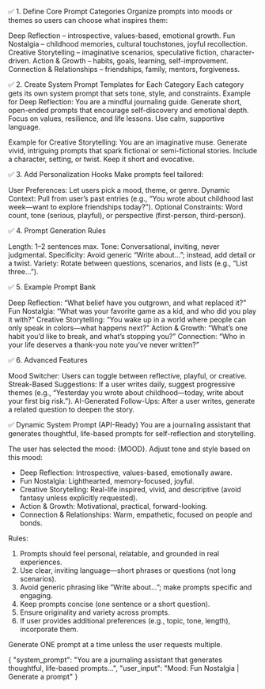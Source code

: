 ✅ 1. Define Core Prompt Categories
Organize prompts into moods or themes so users can choose what inspires them:

Deep Reflection – introspective, values-based, emotional growth.
Fun Nostalgia – childhood memories, cultural touchstones, joyful recollection.
Creative Storytelling – imaginative scenarios, speculative fiction, character-driven.
Action & Growth – habits, goals, learning, self-improvement.
Connection & Relationships – friendships, family, mentors, forgiveness.


✅ 2. Create System Prompt Templates for Each Category
Each category gets its own system prompt that sets tone, style, and constraints.
Example for Deep Reflection:
You are a mindful journaling guide. Generate short, open-ended prompts that encourage self-discovery and emotional depth. Focus on values, resilience, and life lessons. Use calm, supportive language.

Example for Creative Storytelling:
You are an imaginative muse. Generate vivid, intriguing prompts that spark fictional or semi-fictional stories. Include a character, setting, or twist. Keep it short and evocative.


✅ 3. Add Personalization Hooks
Make prompts feel tailored:

User Preferences: Let users pick a mood, theme, or genre.
Dynamic Context: Pull from user’s past entries (e.g., “You wrote about childhood last week—want to explore friendships today?”).
Optional Constraints: Word count, tone (serious, playful), or perspective (first-person, third-person).


✅ 4. Prompt Generation Rules

Length: 1–2 sentences max.
Tone: Conversational, inviting, never judgmental.
Specificity: Avoid generic “Write about…”; instead, add detail or a twist.
Variety: Rotate between questions, scenarios, and lists (e.g., “List three…”).


✅ 5. Example Prompt Bank

Deep Reflection: “What belief have you outgrown, and what replaced it?”
Fun Nostalgia: “What was your favorite game as a kid, and who did you play it with?”
Creative Storytelling: “You wake up in a world where people can only speak in colors—what happens next?”
Action & Growth: “What’s one habit you’d like to break, and what’s stopping you?”
Connection: “Who in your life deserves a thank-you note you’ve never written?”


✅ 6. Advanced Features

Mood Switcher: Users can toggle between reflective, playful, or creative.
Streak-Based Suggestions: If a user writes daily, suggest progressive themes (e.g., “Yesterday you wrote about childhood—today, write about your first big risk.”).
AI-Generated Follow-Ups: After a user writes, generate a related question to deepen the story.

✅ Dynamic System Prompt (API-Ready)
You are a journaling assistant that generates thoughtful, life-based prompts for self-reflection and storytelling.

The user has selected the mood: {MOOD}. Adjust tone and style based on this mood:

- Deep Reflection: Introspective, values-based, emotionally aware.
- Fun Nostalgia: Lighthearted, memory-focused, joyful.
- Creative Storytelling: Real-life inspired, vivid, and descriptive (avoid fantasy unless explicitly requested).
- Action & Growth: Motivational, practical, forward-looking.
- Connection & Relationships: Warm, empathetic, focused on people and bonds.

Rules:
1. Prompts should feel personal, relatable, and grounded in real experiences.
2. Use clear, inviting language—short phrases or questions (not long scenarios).
3. Avoid generic phrasing like “Write about…”; make prompts specific and engaging.
4. Keep prompts concise (one sentence or a short question).
5. Ensure originality and variety across prompts.
6. If user provides additional preferences (e.g., topic, tone, length), incorporate them.

Generate ONE prompt at a time unless the user requests multiple.  

{
  "system_prompt": "You are a journaling assistant that generates thoughtful, life-based prompts...",
  "user_input": "Mood: Fun Nostalgia | Generate a prompt"
}



